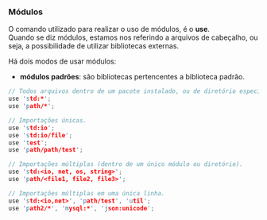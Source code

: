 ### Módulos

O comando utilizado para realizar o uso de módulos, é o <b>use</b>.<br>
Quando se diz módulos, estamos nos referindo a arquivos de cabeçalho, ou seja, a possibilidade de utilizar bibliotecas externas.

Há dois modos de usar módulos:
- <b>módulos padrões</b>: são bibliotecas pertencentes a biblioteca padrão.

```c
// Todos arquivos dentro de um pacote instalado, ou de diretório específico.
use 'std:*';
use 'path/*';

// Importações únicas.
use 'std:io';
use 'std:io/file';
use 'test';
use 'path/path/test';

// Importações múltiplas (dentro de um único módulo ou diretório).
use 'std:<io, net, os, string>';
use 'path/<file1, file2, file3>';

// Importações múltiplas em uma única linha.
use 'std:<io,net>', 'path/test', 'util';
use 'path2/*', 'mysql:*', 'json:unicode';
```

